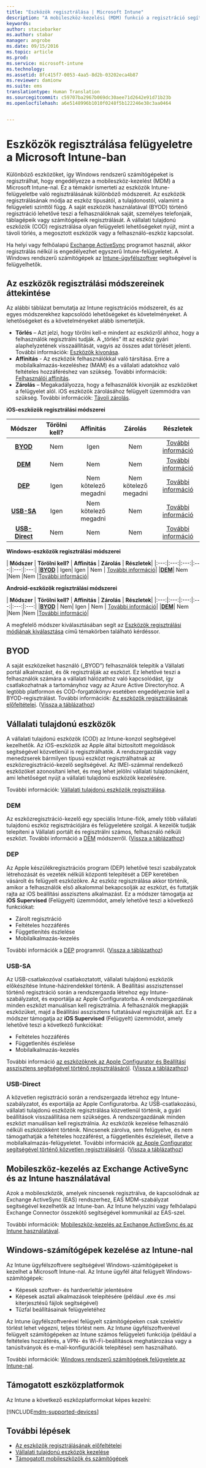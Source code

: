 ```yaml
---
title: "Eszközök regisztrálása | Microsoft Intune"
description: "A mobileszköz-kezelési (MDM) funkció a regisztráció segítségével vonja felügyelet alá az eszközöket, és teszi lehetővé az erőforrásokhoz való hozzáférést."
keywords: 
author: staciebarker
ms.author: stabar
manager: angrobe
ms.date: 09/15/2016
ms.topic: article
ms.prod: 
ms.service: microsoft-intune
ms.technology: 
ms.assetid: 8fc415f7-0053-4aa5-8d2b-03202eca4b87
ms.reviewer: damionw
ms.suite: ems
translationtype: Human Translation
ms.sourcegitcommit: c59707ba2967b069dc30aee71d2642e91d71b23b
ms.openlocfilehash: a6e5148996b1010f0248f5b122246e38c3aa0464


---
```


# <a name="enroll-devices-for-management-in-intune"></a>Eszközök regisztrálása felügyeletre a Microsoft Intune-ban
Különböző eszközöket, így Windows rendszerű számítógépeket is regisztrálhat, hogy engedélyezze a mobileszköz-kezelést (MDM) a Microsoft Intune-nal. Ez a témakör ismerteti az eszközök Intune-felügyeletbe való regisztrálásának különböző módszereit. Az eszközök regisztrálásának módja az eszköz típusától, a tulajdonostól, valamint a felügyeleti szinttől függ. A saját eszközök használatával (BYOD) történő regisztráció lehetővé teszi a felhasználóknak saját, személyes telefonjaik, táblagépeik vagy számítógépeik regisztrálását. A vállalati tulajdonú eszközök (COD) regisztrálása olyan felügyeleti lehetőségeket nyújt, mint a távoli törlés, a megosztott eszközök vagy a felhasználó-eszköz kapcsolat.

Ha helyi vagy felhőalapú [Exchange ActiveSync](#mobile-device-management-with-exchange-activesync-and-intune) programot használ, akkor regisztrálás nélkül is engedélyezhet egyszerű Intune-felügyeletet. A Windows rendszerű számítógépek az [Intune-ügyfélszoftver](#manage-windows-pcs-with-intune) segítségével is felügyelhetők.

## <a name="overview-of-device-enrollment-methods"></a>Az eszközök regisztrálási módszereinek áttekintése

Az alábbi táblázat bemutatja az Intune regisztrációs módszereit, és az egyes módszerekhez kapcsolódó lehetőségeket és követelményeket. A lehetőségeket és a követelményeket alább ismertetjük.

- **Törlés** – Azt jelzi, hogy törölni kell-e mindent az eszközről ahhoz, hogy a felhasználók regisztrálni tudják. A „törlés” itt az eszköz gyári alaphelyzetének visszaállítását, vagyis az összes adat törlését jelenti. További információk: [Eszközök kivonása](retire-devices-from-microsoft-intune-management.md).
- **Affinitás** - Az eszközök felhasználókkal való társítása. Erre a mobilalkalmazás-kezeléshez (MAM) és a vállalati adatokhoz való feltételes hozzáféréshez van szükség. További információk: [Felhasználói affinitás](enroll-corporate-owned-ios-devices-in-microsoft-intune.md#use-the-company-portal-on-dep-enrolled-or-apple-configurator-enrolled-devices).
- **Zárolás** – Megakadályozza, hogy a felhasználók kivonják az eszközöket a felügyelet alól. iOS eszközök zárolásához felügyelt üzemmódra van szükség. További információk: [Távoli zárolás](retire-devices-from-microsoft-intune-management.md#block-access-a-device).

**iOS-eszközök regisztrálási módszerei**

| **Módszer** |  **Törölni kell?** |    **Affinitás**    |   **Zárolás** | **Részletek** |
|:---:|:---:|:---:|:---:|:---:|
|**[BYOD](#byod)** | Nem|    Igen |   Nem | [További információ](prerequisites-for-enrollment.md)|
|**[DEM](#dem)**|   Nem |Nem |Nem  | [További információ](enroll-corporate-owned-devices-with-the-device-enrollment-manager-in-microsoft-intune.md)|
|**[DEP](#dep)**|   Igen |   Nem kötelező megadni |  Nem kötelező megadni|[További információ](ios-device-enrollment-program-in-microsoft-intune.md)|
|**[USB-SA](#usb-sa)**| Igen |   Nem kötelező megadni |  Nem| [További információ](ios-setup-assistant-enrollment-in-microsoft-intune.md)|
|**[USB-Direct](#usb-direct)**| Nem |    Nem  | Nem|[További információ](ios-direct-enrollment-in-microsoft-intune.md)|

**Windows-eszközök regisztrálási módszerei**

| **Módszer** |  **Törölni kell?** |    **Affinitás**    |   **Zárolás** | **Részletek**|
|:---:|:---:|:---:|:---:|:---:|:---:|
|**[BYOD](#byod)** | Igen|   Igen |   Nem | [További információ](prerequisites-for-enrollment.md)|
|**[DEM](#dem)**|   Nem |Nem |Nem  |[További információ](enroll-corporate-owned-devices-with-the-device-enrollment-manager-in-microsoft-intune.md)|

**Android-eszközök regisztrálási módszerei**

| **Módszer** |  **Törölni kell?** |    **Affinitás**    |   **Zárolás** | **Részletek**|
|:---:|:---:|:---:|:---:|:---:|:---:|
|**[BYOD](#byod)** | Nem|    Igen |   Nem | [További információ](prerequisites-for-enrollment.md)|
|**[DEM](#dem)**|   Nem |Nem |Nem  |[További információ](enroll-corporate-owned-devices-with-the-device-enrollment-manager-in-microsoft-intune.md)|

A megfelelő módszer kiválasztásában segít az [Eszközök regisztrálási módjának kiválasztása](/intune/get-started/choose-how-to-enroll-devices1) című témakörben található kérdéssor.

## <a name="byod"></a>BYOD
A saját eszközeiket használó („BYOD”) felhasználók telepítik a Vállalati portál alkalmazást, és ők regisztrálják az eszközt. Ez lehetővé teszi a felhasználók számára a vállalati hálózathoz való kapcsolódást, így csatlakozhatnak a tartományhoz vagy az Azure Active Directoryhoz. A legtöbb platformon és COD-forgatókönyv esetében engedélyeznie kell a BYOD-regisztrálást. További információk: [Az eszközök regisztrálásának előfeltételei](prerequisites-for-enrollment.md). ([Vissza a táblázathoz](#overview-of-device-enrollment-methods))

## <a name="corporate-owned-devices"></a>Vállalati tulajdonú eszközök
A vállalati tulajdonú eszközök (COD) az Intune-konzol segítségével kezelhetők. Az iOS-eszközök az Apple által biztosított megoldások segítségével közvetlenül is regisztrálhatók. A rendszergazdák vagy menedzserek bármilyen típusú eszközt regisztrálhatnak az eszközregisztráció-kezelő segítségével. Az IMEI-számmal rendelkező eszközöket azonosítani lehet, és meg lehet jelölni vállalati tulajdonúként, ami lehetőséget nyújt a vállalati tulajdonú eszközök kezelésére.

További információk: [Vállalati tulajdonú eszközök regisztrálása](manage-corporate-owned-devices.md).

### <a name="dem"></a>DEM
Az eszközregisztráció-kezelő egy speciális Intune-fiók, amely több vállalati tulajdonú eszköz regisztrációjára és felügyeletére szolgál. A kezelők tudják telepíteni a Vállalati portált és regisztrálni számos, felhasználó nélküli eszközt. További információ a [DEM](enroll-corporate-owned-devices-with-the-device-enrollment-manager-in-microsoft-intune.md) módszerről. ([Vissza a táblázathoz](#overview-of-device-enrollment-methods))

### <a name="dep"></a>DEP
Az Apple készülékregisztrációs program (DEP) lehetővé teszi szabályzatok létrehozását és vezeték nélküli központi telepítését a DEP keretében vásárolt és felügyelt eszközökre. Az eszköz regisztrálása akkor történik, amikor a felhasználók első alkalommal bekapcsolják az eszközt, és futtatják rajta az iOS beállítási asszisztens alkalmazást. Ez a módszer támogatja az **iOS Supervised** (Felügyelt) üzemmódot, amely lehetővé teszi a következő funkciókat:
  - Zárolt regisztráció
  - Feltételes hozzáférés
  - Függetlenítés észlelése
  - Mobilalkalmazás-kezelés

További információk a [DEP](ios-device-enrollment-program-in-microsoft-intune.md) programról. ([Vissza a táblázathoz](#overview-of-device-enrollment-methods))

### <a name="usb-sa"></a>USB-SA
Az USB-csatlakozóval csatlakoztatott, vállalati tulajdonú eszközök előkészítése Intune-házirendekkel történik. A Beállítási asszisztenssel történő regisztráció során a rendszergazda létrehoz egy Intune-szabályzatot, és exportálja az Apple Configuratorba. A rendszergazdának minden eszközt manuálisan kell regisztrálnia. A felhasználók megkapják eszközüket, majd a Beállítási asszisztens futtatásával regisztrálják azt. Ez a módszer támogatja az **iOS Supervised** (Felügyelt) üzemmódot, amely lehetővé teszi a következő funkciókat:
  - Feltételes hozzáférés
  - Függetlenítés észlelése
  - Mobilalkalmazás-kezelés

További információ [az eszközöknek az Apple Configurator és Beállítási asszisztens segítségével történő regisztrálásáról](ios-setup-assistant-enrollment-in-microsoft-intune.md). ([Vissza a táblázathoz](#overview-of-device-enrollment-methods))

### <a name="usb-direct"></a>USB-Direct
A közvetlen regisztráció során a rendszergazda létrehoz egy Intune-szabályzatot, és exportálja az Apple Configuratorba. Az USB-csatlakozású, vállalati tulajdonú eszközök regisztrálása közvetlenül történik, a gyári beállítások visszaállítása nem szükséges. A rendszergazdának minden eszközt manuálisan kell regisztrálnia. Az eszközök kezelése felhasználó nélküli eszközökként történik. Nincsenek zárolva, sem felügyelve, és nem támogathatják a feltételes hozzáférést, a függetlenítés észlelését, illetve a mobilalkalmazás-felügyeletet. További információk [az Apple Configurator segítségével történő közvetlen regisztrálásáról](ios-direct-enrollment-in-microsoft-intune.md). ([Vissza a táblázathoz](#overview-of-device-enrollment-methods))

## <a name="mobile-device-management-with-exchange-activesync-and-intune"></a>Mobileszköz-kezelés az Exchange ActiveSync és az Intune használatával
Azok a mobileszközök, amelyek nincsenek regisztrálva, de kapcsolódnak az Exchange ActiveSync (EAS) rendszerhez, EAS MDM-szabályzat segítségével kezelhetők az Intune-ban. Az Intune helyszíni vagy felhőalapú Exchange Connector összekötő segítségével kommunikál az EAS-szel.

További információk: [Mobileszköz-kezelés az Exchange ActiveSync és az Intune használatával](mobile-device-management-with-exchange-activesync-and-microsoft-intune.md).


## <a name="windows-pc-management-with-intune"></a>Windows-számítógépek kezelése az Intune-nal  
Az Intune ügyfélszoftvere segítségével Windows-számítógépeket is kezelhet a Microsoft Intune-nal. Az Intune ügyfél által felügyelt Windows-számítógépek:

 - Képesek szoftver- és hardverleltár jelentésére
 - Képesek asztali alkalmazások telepítésére (például .exe és .msi kiterjesztésű fájlok segítségével)
 - Tűzfal beállításainak felügyeletéhez

Az Intune ügyfélszoftverével felügyelt számítógépeken csak szelektív törlést lehet végezni, teljes törlést nem. Az Intune ügyfélszoftverével felügyelt számítógépeken az Intune számos felügyeleti funkciója (például a feltételes hozzáférés, a VPN- és Wi-Fi-beállítások meghatározása vagy a tanúsítványok és e-mail-konfigurációk telepítése) sem használható.

További információk: [Windows rendszerű számítógépek felügyelete az Intune-nal](manage-windows-pcs-with-microsoft-intune.md).

## <a name="supported-device-platforms"></a>Támogatott eszközplatformok

Az Intune a következő eszközplatformokat képes kezelni:

[!INCLUDE[mdm-supported-devices](../includes/mdm-supported-devices.md)]

## <a name="next-steps"></a>További lépések
- [Az eszközök regisztrálásának előfeltételei](prerequisites-for-enrollment.md)
- [Vállalati tulajdonú eszközök kezelése](manage-corporate-owned-devices.md)
- [Támogatott mobileszközök és számítógépek](../get-started/supported-mobile-devices-and-computers.md)



<!--HONumber=Dec16_HO2-->



